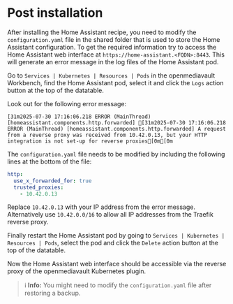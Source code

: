 # Post installation

After installing the Home Assistant recipe, you need to modify the `configuration.yaml` file in the shared folder that is used to store the Home Assistant configuration.
To get the required information try to access the Home Assistant web interface at `https://home-assistant.<FQDN>:8443`. This will generate an error message in the log files of the Home Assistant pod.

Go to `Services | Kubernetes | Resources | Pods` in the openmediavault Workbench, find the Home Assistant pod, select it and click the `Logs` action button at the top of the datatable.

Look out for the following error message:
```text
[31m2025-07-30 17:16:06.218 ERROR (MainThread) [homeassistant.components.http.forwarded] [31m2025-07-30 17:16:06.218 ERROR (MainThread) [homeassistant.components.http.forwarded] A request from a reverse proxy was received from 10.42.0.13, but your HTTP integration is not set-up for reverse proxies[0m[0m
```

The `configuration.yaml` file needs to be modified by including the following lines at the bottom of the file:

```yaml
http:
  use_x_forwarded_for: true
  trusted_proxies:
    - 10.42.0.13
```

Replace `10.42.0.13` with your IP address from the error message. Alternatively use `10.42.0.0/16` to allow all IP addresses from the Traefik reverse proxy.

Finally restart the Home Assistant pod by going to `Services | Kubernetes | Resources | Pods`, select the pod and click the `Delete` action button at the top of the datatable.

Now the Home Assistant web interface should be accessible via the reverse proxy of the openmediavault Kubernetes plugin.

> ℹ️ **Info:** You might need to modify the `configuration.yaml` file after restoring a backup.
